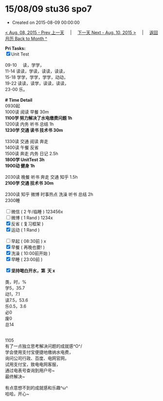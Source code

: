 # 15/08/09 stu36 spo7

- Created on 2015-08-09 00:00:00

[< Aug. 08, 2015 - Prev 上一天](_archived/lifelogs/2015/08/d08.md) &nbsp; &nbsp; | &nbsp; &nbsp; [下一天 Next - Aug. 10, 2015 >](_archived/lifelogs/2015/08/d10.md) &nbsp; &nbsp; |  &nbsp; &nbsp; [返回月历 Back to Month ^](_archived/lifelogs/2015/08/index.md)
<br/><div><strong>Pri Tasks:</strong></div><div><input checked="true" type="checkbox"/>Unit Test</div><div><br/></div><div>09-10     读，学学，</div><div>11-14 读读，学读，读读，读读，</div><div>15-18 学学，学学，学学，动动，</div><div>19-22 读读，读学，读读，读读，</div><div>23-00 乐。</div><div><br/></div><div><b># Time Detail</b></div><div>0930起</div><div>1000读 阅读 早餐 30m</div><div><b>1100学 努力解决了水电缴费问题 1h</b></div><div>1200读 内务 听书 总结 1h</div><div><strong>1230学 交通 读书 技术书 30m</strong></div><div><b><br/></b></div><div>1330读 交通 阅读 奔走</div><div>1400读 午餐 反省</div><div>1500读 奔走 内务 日记 2.5h</div><div><strong>1800学 UnitTest 3</strong><strong>h</strong></div><div><b>1900动 健身 1h</b></div><div><br/></div><div>2030读 晚餐 听书 奔走 交通 知乎 1.5h</div><div><b>210</b><b>0学 交通 技术书 30m</b></div><div><br/></div><div>2300读 知乎 微博 时事热点 洗澡 听书 总结 2h</div><div>2300睡</div><div><br/></div><div><input type="checkbox"/>微信 ( 2 午/临睡 ) 123456x</div><div><input type="checkbox"/>微博 ( 1 Rand ) 1234x</div><div><input checked="true" type="checkbox"/>反省 ( 复习框架 ) </div><div><input checked="true" type="checkbox"/>运动 ( 1 Rand ) </div><div><br/></div><div><input type="checkbox"/>早起 ( 08:30前 ) x</div><div><input checked="true" type="checkbox"/>早餐 ( 再晚也要! ) </div><div><input checked="true" type="checkbox"/>洗澡 ( 10:00前开始 ) <br/></div><div><input checked="true" type="checkbox"/>早睡 ( 23:00前 ) </div><div><b><br/></b></div><div><b><input checked="true" type="checkbox"/>坚持喝白开水，第  天 x</b></div><div><br clear="none"/></div><div>类，时，%<br clear="none"/>学5，35.7<br clear="none"/>动1，7.1<br clear="none"/>读7.5，53.6<br clear="none"/>乐0.5，3.6<br clear="none"/>必0<br clear="none"/>废0<br clear="none"/>总14</div><div><br/></div><div><br/></div><div>1105</div><div>有了一点独立思考解决问题的成就感\^O^/</div><div>学会使用支付宝便捷地缴纳水电费，</div><div>询问公司行政、百度、电网官网，</div><div>试用支付宝，致电电网客服，</div><div>通过电表号查询到用户号~</div><div>最终解决~ </div><div><br/></div><div>有点意想不到的成就感和乐趣^ω^</div><div>哈哈，开心~</div>

